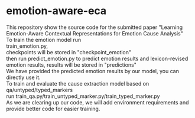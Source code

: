 # emotion-aware-eca
This repository show the source code for the submitted paper "Learning Emotion-Aware Contextual Representations for Emotion Cause Analysis" \
To train the emotion model run \
train_emotion.py, \
checkpoints will be stored in "checkpoint_emotion" \
then run predict_emotion.py to predict emotion results and lexicon-revised emotion results, results will be stored in "predictions" \
We have provided the predicted emotion results by our model, you can directly use it.  \
To train and evaluate the cause extraction model based on qa/untyped/typed_markers \
run train_qa.py/train_untyped_marker.py/train_typed_marker.py\
As we are clearing up our code, we will add environment requirements and provide better code for easier training. 
